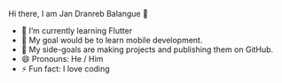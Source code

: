 Hi there, I am Jan Dranreb Balangue 👋
- 🌱 I’m currently learning Flutter
- 🌿 My goal would be to learn mobile development.
- 🤔 My side-goals are making projects and publishing them on GitHub.
- 😄 Pronouns:  He / Him
- ⚡ Fun fact:  I love coding


<!---
shadowprend/shadowprend is a ✨ special ✨ repository because its `README.md` (this file) appears on your GitHub profile.
You can click the Preview link to take a look at your changes.
--->
